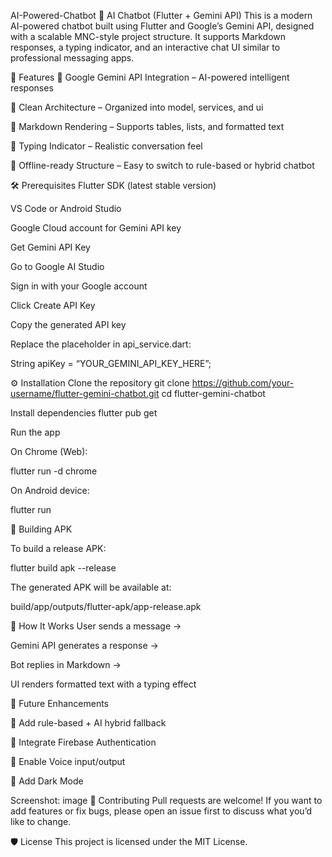 AI-Powered-Chatbot
🤖 AI Chatbot (Flutter + Gemini API)
This is a modern AI-powered chatbot built using Flutter and Google’s Gemini API, designed with a scalable MNC-style project structure.
It supports Markdown responses, a typing indicator, and an interactive chat UI similar to professional messaging apps.

🚀 Features
🔹 Google Gemini API Integration – AI-powered intelligent responses

🔹 Clean Architecture – Organized into model, services, and ui

🔹 Markdown Rendering – Supports tables, lists, and formatted text

🔹 Typing Indicator – Realistic conversation feel

🔹 Offline-ready Structure – Easy to switch to rule-based or hybrid chatbot

🛠️ Prerequisites
Flutter SDK (latest stable version)

VS Code or Android Studio

Google Cloud account for Gemini API key

Get Gemini API Key

Go to Google AI Studio

Sign in with your Google account

Click Create API Key

Copy the generated API key

Replace the placeholder in api_service.dart:

String apiKey = “YOUR_GEMINI_API_KEY_HERE”;

⚙️ Installation
Clone the repository
git clone https://github.com/your-username/flutter-gemini-chatbot.git
cd flutter-gemini-chatbot

Install dependencies
flutter pub get

Run the app

On Chrome (Web):

flutter run -d chrome

On Android device:

flutter run

📱 Building APK

To build a release APK:

flutter build apk --release

The generated APK will be available at:

build/app/outputs/flutter-apk/app-release.apk

🧩 How It Works
User sends a message →

Gemini API generates a response →

Bot replies in Markdown →

UI renders formatted text with a typing effect

📌 Future Enhancements

🔹 Add rule-based + AI hybrid fallback

🔹 Integrate Firebase Authentication

🔹 Enable Voice input/output

🔹 Add Dark Mode

Screenshot:
image
🤝 Contributing
Pull requests are welcome! If you want to add features or fix bugs, please open an issue first to discuss what you’d like to change.

🛡️ License
This project is licensed under the MIT License.
